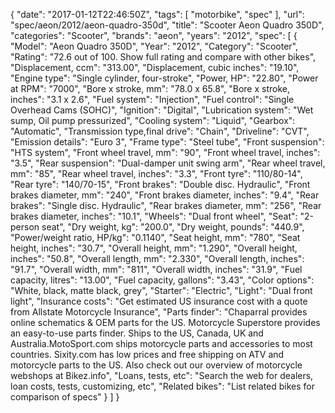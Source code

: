 {
    "date": "2017-01-12T22:46:50Z",
    "tags": [
        "motorbike",
        "spec"
    ],
    "url": "spec\/aeon\/2012\/aeon-quadro-350d",
    "title": "Scooter Aeon Quadro 350D",
    "categories": "Scooter",
    "brands": "aeon",
    "years": "2012",
    "spec": [
        {
            "Model": "Aeon Quadro 350D",
            "Year": "2012",
            "Category": "Scooter",
            "Rating": "72.6 out of 100. Show full rating and compare with other bikes",
            "Displacement, ccm": "313.00",
            "Displacement, cubic inches": "19.10",
            "Engine type": "Single cylinder, four-stroke",
            "Power, HP": "22.80",
            "Power at RPM": "7000",
            "Bore x stroke, mm": "78.0 x 65.8",
            "Bore x stroke, inches": "3.1 x 2.6",
            "Fuel system": "Injection",
            "Fuel control": "Single Overhead Cams (SOHC)",
            "Ignition": "Digital",
            "Lubrication system": "Wet sump, Oil pump pressurized",
            "Cooling system": "Liquid",
            "Gearbox": "Automatic",
            "Transmission type,final drive": "Chain",
            "Driveline": "CVT",
            "Emission details": "Euro 3",
            "Frame type": "Steel tube",
            "Front suspension": "HTS system",
            "Front wheel travel, mm": "90",
            "Front wheel travel, inches": "3.5",
            "Rear suspension": "Dual-damper unit swing arm",
            "Rear wheel travel, mm": "85",
            "Rear wheel travel, inches": "3.3",
            "Front tyre": "110\/80-14",
            "Rear tyre": "140\/70-15",
            "Front brakes": "Double disc. Hydraulic",
            "Front brakes diameter, mm": "240",
            "Front brakes diameter, inches": "9.4",
            "Rear brakes": "Single disc. Hydraulic",
            "Rear brakes diameter, mm": "256",
            "Rear brakes diameter, inches": "10.1",
            "Wheels": "Dual front wheel",
            "Seat": "2-person seat",
            "Dry weight, kg": "200.0",
            "Dry weight, pounds": "440.9",
            "Power\/weight ratio, HP\/kg": "0.1140",
            "Seat height, mm": "780",
            "Seat height, inches": "30.7",
            "Overall height, mm": "1.290",
            "Overall height, inches": "50.8",
            "Overall length, mm": "2.330",
            "Overall length, inches": "91.7",
            "Overall width, mm": "811",
            "Overall width, inches": "31.9",
            "Fuel capacity, litres": "13.00",
            "Fuel capacity, gallons": "3.43",
            "Color options": "White, black, matte black, grey",
            "Starter": "Electric",
            "Light": "Dual front light",
            "Insurance costs": "Get estimated US insurance cost with a quote from Allstate Motorcycle Insurance",
            "Parts finder": "Chaparral provides online schematics & OEM parts for the US.   Motorcycle Superstore provides an easy-to-use parts finder. Ships to the US, Canada, UK and Australia.MotoSport.com ships motorcycle parts and accessories to most countries.    Sixity.com has low prices and free shipping on ATV and motorcycle parts to the US. Also check out our overview of motorcycle webshops at Bikez.info",
            "Loans, tests, etc": "Search the web for dealers, loan costs, tests, customizing, etc",
            "Related bikes": "List related bikes for comparison of specs"
        }
    ]
}